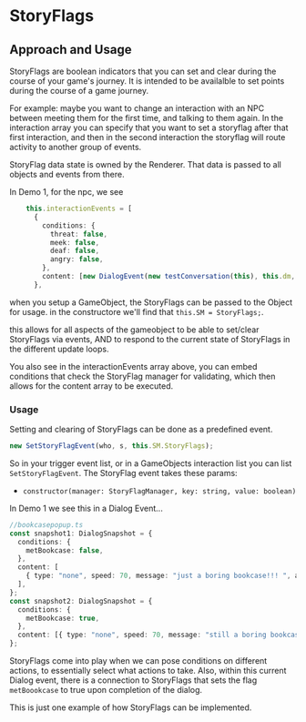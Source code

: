 # StoryFlags

## Approach and Usage

StoryFlags are boolean indicators that you can set and clear during the course of your game's journey. It is intended to be availalble to set points during the course of a game journey.

For example: maybe you want to change an interaction with an NPC between meeting them for the first time, and talking to them again. In the interaction array you can specify that you want to set a storyflag after that first interaction, and then in the second interaction the storyflag will route activity to another group of events.

StoryFlag data state is owned by the Renderer. That data is passed to all objects and events from there.

In Demo 1, for the npc, we see

```ts
    this.interactionEvents = [
      {
        conditions: {
          threat: false,
          meek: false,
          deaf: false,
          angry: false,
        },
        content: [new DialogEvent(new testConversation(this), this.dm, this.SM.StoryFlags)],
      },
```

when you setup a GameObject, the StoryFlags can be passed to the Object for usage.
in the constructore we'll find that `this.SM = StoryFlags;`.

this allows for all aspects of the gameobject to be able to set/clear StoryFlags via events, AND to respond to the current state of StoryFlags in the different update loops.

You also see in the interactionEvents array above, you can embed conditions that check the StoryFlag manager for validating, which then allows for the content array to be executed.

### Usage

Setting and clearing of StoryFlags can be done as a predefined event.

```ts
new SetStoryFlagEvent(who, s, this.SM.StoryFlags);
```

So in your trigger event list, or in a GameObjects interaction list you can list `SetStoryFlagEvent`. The StoryFlag event takes these params:

- `constructor(manager: StoryFlagManager, key: string, value: boolean)`

In Demo 1 we see this in a Dialog Event...

```ts
//bookcasepopup.ts
const snapshot1: DialogSnapshot = {
  conditions: {
    metBookcase: false,
  },
  content: [
    { type: "none", speed: 70, message: "just a boring bookcase!!! ", avatar: [], end: true, flags: { metBookcase: true } },
  ],
};
const snapshot2: DialogSnapshot = {
  conditions: {
    metBookcase: true,
  },
  content: [{ type: "none", speed: 70, message: "still a boring bookcase ", avatar: [], end: true }],
};
```

StoryFlags come into play when we can pose conditions on different actions, to essentially select what actions to take. Also, within this current Dialog event, there is a connection to StoryFlags that sets the flag `metBoookcase` to true upon completion of the dialog.

This is just one example of how StoryFlags can be implemented.
